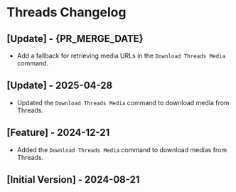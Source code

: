 # Threads Changelog

## [Update] - {PR_MERGE_DATE}

- Add a fallback for retrieving media URLs in the `Download Threads Media` command.

## [Update] - 2025-04-28

- Updated the `Download Threads Media` command to download media from Threads.

## [Feature] - 2024-12-21

- Added the `Download Threads Media` command to download medias from Threads.

## [Initial Version] - 2024-08-21
